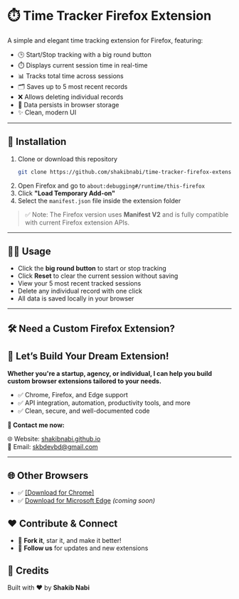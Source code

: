 # ⏱️ Time Tracker Firefox Extension

A simple and elegant time tracking extension for Firefox, featuring:

- 🕒 Start/Stop tracking with a big round button  
- ⏱️ Displays current session time in real-time  
- 📊 Tracks total time across sessions  
- 🗂️ Saves up to 5 most recent records  
- ❌ Allows deleting individual records  
- 💾 Data persists in browser storage  
- ✨ Clean, modern UI  

---

## 🚀 Installation
 
1. Clone or download this repository  
   ```bash
   git clone https://github.com/shakibnabi/time-tracker-firefox-extension
   ```
2. Open Firefox and go to `about:debugging#/runtime/this-firefox`  
3. Click **"Load Temporary Add-on"**  
4. Select the `manifest.json` file inside the extension folder  

> ✅ Note: The Firefox version uses **Manifest V2** and is fully compatible with current Firefox extension APIs.

---

## 🧑‍💻 Usage

- Click the **big round button** to start or stop tracking  
- Click **Reset** to clear the current session without saving  
- View your 5 most recent tracked sessions  
- Delete any individual record with one click  
- All data is saved locally in your browser  

---

## 🛠️ Need a Custom Firefox Extension?

<div>
  <h2>🚀 Let’s Build Your Dream Extension!</h2>
  <p><strong>Whether you're a startup, agency, or individual, I can help you build custom browser extensions tailored to your needs.</strong></p>
  <ul>
    <li>✅ Chrome, Firefox, and Edge support</li>
    <li>✅ API integration, automation, productivity tools, and more</li>
    <li>✅ Clean, secure, and well-documented code</li>
  </ul>
  <p><strong>📩 Contact me now:</strong></p>
  <p>
    🌐 Website: <a href="https://shakibnabi.github.io/" target="_blank">shakibnabi.github.io</a><br>
    📧 Email: <a href="mailto:skbdevbd@gmail.com">skbdevbd@gmail.com</a>
  </p>
</div>

---

## 🌐 Other Browsers

- ✅ <a href="https://github.com/shakibnabi/time-tracker-chrome-extension" target="_blank">[Download for Chrome]</a>
- ✅ [Download for Microsoft Edge](#) *(coming soon)*  

## ❤️ Contribute & Connect

- 🌟 **Fork it**, star it, and make it better!  
- 👥 **Follow us** for updates and new extensions  

## 📄 Credits

Built with ❤️ by **Shakib Nabi**